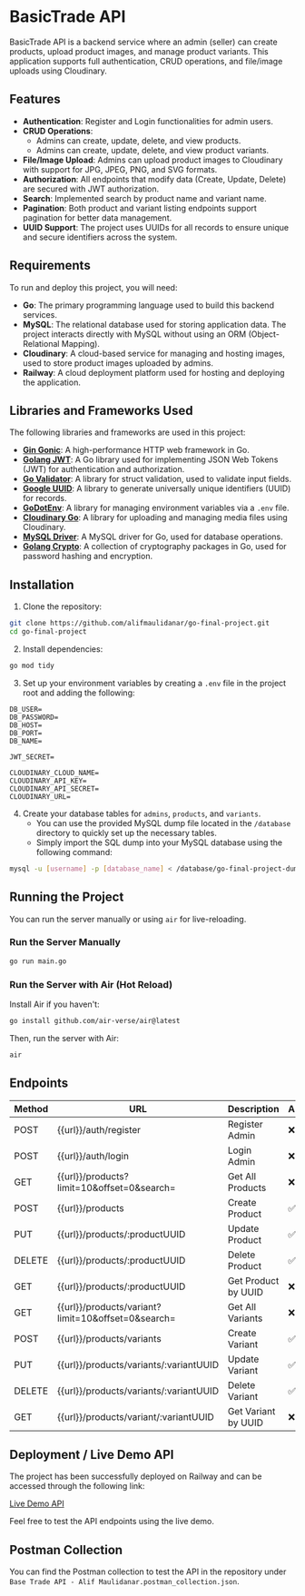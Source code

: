 # BasicTrade API

BasicTrade API is a backend service where an admin (seller) can create products, upload product images, and manage product variants. This application supports full authentication, CRUD operations, and file/image uploads using Cloudinary.

## Features

- **Authentication**: Register and Login functionalities for admin users.
- **CRUD Operations**:
  - Admins can create, update, delete, and view products.
  - Admins can create, update, delete, and view product variants.
- **File/Image Upload**: Admins can upload product images to Cloudinary with support for JPG, JPEG, PNG, and SVG formats.
- **Authorization**: All endpoints that modify data (Create, Update, Delete) are secured with JWT authorization.
- **Search**: Implemented search by product name and variant name.
- **Pagination**: Both product and variant listing endpoints support pagination for better data management.
- **UUID Support**: The project uses UUIDs for all records to ensure unique and secure identifiers across the system.

## Requirements

To run and deploy this project, you will need:

- **Go**: The primary programming language used to build this backend services.
- **MySQL**: The relational database used for storing application data. The project interacts directly with MySQL without using an ORM (Object-Relational Mapping).
- **Cloudinary**: A cloud-based service for managing and hosting images, used to store product images uploaded by admins.
- **Railway**: A cloud deployment platform used for hosting and deploying the application.

## Libraries and Frameworks Used

The following libraries and frameworks are used in this project:

- [**Gin Gonic**](github.com/gin-gonic/gin): A high-performance HTTP web framework in Go.
- [**Golang JWT**](github.com/golang-jwt/jwt/v5): A Go library used for implementing JSON Web Tokens (JWT) for authentication and authorization.
- [**Go Validator**](github.com/go-playground/validator/v10): A library for struct validation, used to validate input fields.
- [**Google UUID**](github.com/google/uuid): A library to generate universally unique identifiers (UUID) for records.
- [**GoDotEnv**](github.com/joho/godotenv): A library for managing environment variables via a `.env` file.
- [**Cloudinary Go**](github.com/cloudinary/cloudinary-go/v2): A library for uploading and managing media files using Cloudinary.
- [**MySQL Driver**](github.com/go-sql-driver/mysql): A MySQL driver for Go, used for database operations.
- [**Golang Crypto**](golang.org/x/crypto/bcrypt): A collection of cryptography packages in Go, used for password hashing and encryption.

## Installation

1. Clone the repository:

```bash
git clone https://github.com/alifmaulidanar/go-final-project.git
cd go-final-project
```

2. Install dependencies:

```bash
go mod tidy
```

3. Set up your environment variables by creating a `.env` file in the project root and adding the following:

```
DB_USER=
DB_PASSWORD=
DB_HOST=
DB_PORT=
DB_NAME=

JWT_SECRET=

CLOUDINARY_CLOUD_NAME=
CLOUDINARY_API_KEY=
CLOUDINARY_API_SECRET=
CLOUDINARY_URL=
```

4. Create your database tables for `admins`, `products`, and `variants`.
   - You can use the provided MySQL dump file located in the `/database` directory to quickly set up the necessary tables.
   - Simply import the SQL dump into your MySQL database using the following command:

```bash
mysql -u [username] -p [database_name] < /database/go-final-project-dump.sql
```

## Running the Project

You can run the server manually or using `air` for live-reloading.

### Run the Server Manually

```bash
go run main.go
```

### Run the Server with Air (Hot Reload)

Install Air if you haven't:

```bash
go install github.com/air-verse/air@latest
```

Then, run the server with Air:

```bash
air
```

## Endpoints

| Method | URL                                                | Description         | Auth |
| ------ | -------------------------------------------------- | ------------------- | ---- |
| POST   | {{url}}/auth/register                              | Register Admin      | ❌   |
| POST   | {{url}}/auth/login                                 | Login Admin         | ❌   |
| GET    | {{url}}/products?limit=10&offset=0&search=         | Get All Products    | ❌   |
| POST   | {{url}}/products                                   | Create Product      | ✅   |
| PUT    | {{url}}/products/:productUUID                      | Update Product      | ✅   |
| DELETE | {{url}}/products/:productUUID                      | Delete Product      | ✅   |
| GET    | {{url}}/products/:productUUID                      | Get Product by UUID | ❌   |
| GET    | {{url}}/products/variant?limit=10&offset=0&search= | Get All Variants    | ❌   |
| POST   | {{url}}/products/variants                          | Create Variant      | ✅   |
| PUT    | {{url}}/products/variants/:variantUUID             | Update Variant      | ✅   |
| DELETE | {{url}}/products/variants/:variantUUID             | Delete Variant      | ✅   |
| GET    | {{url}}/products/variant/:variantUUID              | Get Variant by UUID | ❌   |

## Deployment / Live Demo API

The project has been successfully deployed on Railway and can be accessed through the following link:

[Live Demo API](https://your-railway-url.com)

Feel free to test the API endpoints using the live demo.

## Postman Collection

You can find the Postman collection to test the API in the repository under `Base Trade API - Alif Maulidanar.postman_collection.json`.

